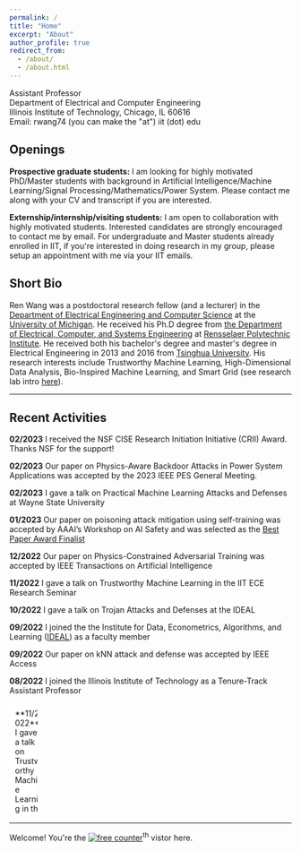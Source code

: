 ```yaml
---
permalink: /
title: "Home"
excerpt: "About"
author_profile: true
redirect_from: 
  - /about/
  - /about.html
---
```


Assistant Professor<br/>
Department of Electrical and Computer Engineering<br/>
Illinois Institute of Technology, Chicago, IL 60616<br/>
Email: rwang74 (you can make the "at") iit (dot) edu

**Openings**
------
**Prospective graduate students:** I am looking for highly motivated PhD/Master students with background in Artificial Intelligence/Machine Learning/Signal Processing/Mathematics/Power System. Please contact me along with your CV and transcript if you are interested.
 
**Externship/internship/visiting students:** I am open to collaboration with highly motivated students. Interested candidates are strongly encouraged to contact me by email. For undergraduate and Master students already enrolled in IIT, if you're interested in doing research in my group, please setup an appointment with me via your IIT emails.

**Short Bio**
------
Ren Wang was a postdoctoral research fellow (and a lecturer) in the [Department of Electrical Engineering and Computer Science](https://eecs.engin.umich.edu/) at the [University of Michigan](https://umich.edu/). He received his Ph.D degree from [the Department of Electrical, Computer, and Systems Engineering](https://www.ecse.rpi.edu) at [Rensselaer Polytechnic Institute](https://www.rpi.edu). He received both his bachelor's degree and master's degree in Electrical Engineering in 2013 and 2016 from [Tsinghua University](https://www.tsinghua.edu.cn/en/). His research interests include Trustworthy Machine Learning, High-Dimensional Data Analysis, Bio-Inspired Machine Learning, and Smart Grid (see research lab intro [here](https://wangren09.github.io/projects/)).


<!---I am a postdoctoral research fellow (and a lecturer) in [the Department of Electrical Engineering and Computer Science](https://eecs.engin.umich.edu/) at [University of Michigan](https://umich.edu/) with Dr. [Alfred Hero](https://hero.engin.umich.edu/). I received my Ph.D degree from [the Department of Electrical, Computer, and Systems Engineering](https://www.ecse.rpi.edu) at [Rensselaer Polytechnic Institute](https://www.rpi.edu) with Dr. [Meng Wang](https://ecse.rpi.edu/~wang/). I received both my bachelor's degree and master's degree in Electrical Engineering in 2013 and 2016 from [Tsinghua University](https://www.tsinghua.edu.cn/en/). I am also closely collaborating with [Dr. Indika Rajapakse](https://rajapakse.lab.medicine.umich.edu) from University of Michigan, [Dr. Sijia Liu](https://lsjxjtu.github.io/index.html) from Michigan State Univeristy, [Dr. Pin-Yu Chen](https://sites.google.com/site/pinyuchenpage), [Dr. Jinjun Xiong](https://researcher.watson.ibm.com/researcher/view.php?person=us-jinjun) from IBM Research. My research interests include Trustworthy Machine Learning, High-Dimensional Data Analysis, Bio-Inspired Machine Learning, and Robustness/Optimization on Smart Grid.--->


<!---**Contact**--->
------
<!---Name: Ren Wang (王韧)--->  
<!---Email: renwang (you can make the "at") umich (dot) edu--->  
<!---EECS Building, 1301 Beal Avenue--->
<!---Ann Arbor, MI 48109-2122--->

**Recent Activities**
------

**02/2023** I received the NSF CISE Research Initiation Initiative (CRII) Award. Thanks NSF for the support!

**02/2023** Our paper on Physics-Aware Backdoor Attacks in Power System Applications was accepted by the 2023 IEEE PES General Meeting.

**02/2023** I gave a talk on Practical Machine Learning Attacks and Defenses at Wayne State University

**01/2023** Our paper on poisoning attack mitigation using self-training was accepted by AAAI’s Workshop on AI Safety and was selected as the [Best Paper Award Finalist](https://safeai.webs.upv.es/index.php/best-paper-award/)

**12/2022** Our paper on Physics-Constrained Adversarial Training was accepted by IEEE Transactions on Artificial Intelligence

**11/2022** I gave a talk on Trustworthy Machine Learning in the IIT ECE Research Seminar

**10/2022** I gave a talk on Trojan Attacks and Defenses at the IDEAL

**09/2022** I joined the the Institute for Data, Econometrics, Algorithms, and Learning ([IDEAL](https://www.ideal-institute.org/team/)) as a faculty member

**09/2022** Our paper on kNN attack and defense was accepted by IEEE Access

**08/2022** I joined the Illinois Institute of Technology as a Tenure-Track Assistant Professor




<div class="window">
  <div class="slider-container">
    <input type="range" min="0" max="100" value="0" class="slider">
  </div>
  <div class="content">
    **11/2022** I gave a talk on Trustworthy Machine Learning in the IIT ECE Research Seminar

**10/2022** I gave a talk on Trojan Attacks and Defenses at the IDEAL

**09/2022** I joined the the Institute for Data, Econometrics, Algorithms, and Learning ([IDEAL](https://www.ideal-institute.org/team/)) as a faculty member

**09/2022** Our paper on kNN attack and defense was accepted by IEEE Access

**08/2022** I joined the Illinois Institute of Technology as a Tenure-Track Assistant Professor
  </div>
</div>

<style>
  .window {
    position: relative;
    overflow: hidden;
    width: 50px; /* adjust width as needed */
    height: 200px; /* adjust height as needed */
    background-color: #eee;
    transition: width 0.3s ease-out;
  }
  
  .slider-container {
    position: absolute;
    top: 0;
    left: 0;
    width: 100%;
    height: 100%;
    transform-origin: top left;
    transform: rotate(270deg) translateY(-100%);
    pointer-events: none;
  }
  
  .slider {
    position: absolute;
    bottom: 0;
    left: 0;
    width: 100%;
    height: 100%;
    margin: 0;
    opacity: 0;
    pointer-events: auto;
    transform: rotate(90deg);
  }
  
  .content {
    position: absolute;
    top: 0;
    left: 0;
    width: 100%;
    height: 100%;
    padding: 10px;
    background-color: #fff;
    transition: transform 0.3s ease-out;
  }
  
  .window:hover {
    width: 200px; /* adjust width as needed */
  }
  
  .window:hover .slider-container {
    transform: rotate(270deg) translateY(0);
    pointer-events: auto;
  }
  
  .window:hover .slider {
    opacity: 1;
  }
  
  .window:hover .content {
    transform: translateX(-100%);
  }
</style>











<!---I will be a lecturer of the Digital Signal Processing - Lab Course (EECS452), University of Michigan, Winter 2022

**07/2021** I presented our work "Immuno-mimetic Deep Neural Networks (Immuno-Net)" at the ICML-WCB 2021

**07/2021** Our paper "Robust Low-Rank Tensor Recovery From Quantized and Corrupted Measurements" is accepted by Asilomar 2021

**06/2021** I will lead the Michigan team in the Third Online Evaluation of Robust AI hosted by Two-Six Labs (GARD - DARPA)

**06/2021** Our paper "Immuno-mimetic Deep Neural Networks (Immuno-Net)" is accepted by the ICML-WCB, 2021

**06/2021** I will be a reviewer at ICLR 2022

**05/2021** I presented our work "On Fast Adversarial Robustness Adaptation in Model-Agnostic Meta learning" at the ICLR 2021

**05/2021** I will be a reviewer at NeurIPS 2021

**03/2021** I presented our work "Robust AI Guided by the Immune System" at the Guaranteeing AI Robustness Against Deception (GARD) PI Meeting

**02/2021** I am invited to give a lecture on Introduction to Trojan Attack and Detection of Trojan Neural Networks at the CSE 891: Adversarial Machine Learning, Michigan State University

**02/2021** I gave a talk on Adversarial Example and Robust Training, Michigan State University

**01/2021** Our paper "On Fast Adversarial Robustness Adaptation in Model-Agnostic Meta learning" is accepted by ICLR 2021

**12/2020** I lead the Michigan team in the Second Online Evaluation of Robust AI hosted by Two-Six Labs (GARD - DARPA)

**11/2020** I presented our work "Quantized Higher-Order Tensor Recovery by Exploring Low-Dimensional Structures" at the Asilomar Conference on Signals, Systems and Computers 2020

**10/2020** I will be a reviewer at AISTATS 2021

**10/2020** I presented our work "Quantized Higher-Order Tensor Recovery by Exploring Low-Dimensional Structures" at the Asilomar Conference on Signals, Systems and Computers 2020

**09/2020** I am invited to give a lecture on Privacy Protection and Information Extraction, Chongqing University

**08/2020** Our paper "Tensor Recovery from Noisy and Multi-Level Quantized Measurements" is accepted to EURASIP Journal on Advances in Signal Processing

**07/2020** Our paper "Achieve Data Privacy and Clustering Accuracy Simultaneously Through Quantized Data Recovery" is accepted to EURASIP Journal on Advances in Signal Processing

**07/2020** I successfully defended my thesis and will join University of Michigan as a Postdoc --->

---

Welcome! You're the <a href='https://www.counter12.com'><img src='https://www.counter12.com/img-Wy8YB2Y7Z94Wc867-3.gif' border='0' alt='free counter'></a><script type='text/javascript' src='https://www.counter12.com/ad.js?id=Wy8YB2Y7Z94Wc867'></script><sup>th</sup> vistor here.

<!--Last Update: Jun, 13<sup>th</sup>, 2021. -->
